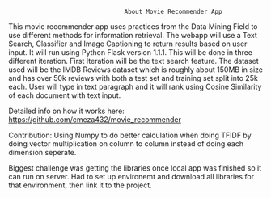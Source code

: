 <!-- ---
title: Posts

# View.
#   1 = List
#   2 = Compact
#   3 = Card
view: 2

# Optional header image (relative to `static/img/` folder).
header:
  caption: "Movie Recommender App"
  image: ""
--- -->

                                    About Movie Recommender App

This movie recommender app uses practices from the Data Mining Field to use different methods for information retrieval. The webapp will use a Text Search, Classifier and Image Captioning to return results based on user input. It will run using Python Flask version 1.1.1. This will be done in three different iteration. First Iteration will be the text search feature. The dataset used will be the IMDB Reviews dataset which is roughly about 150MB in size and has over 50k reviews with both a test set and training set split into 25k each. User will type in text paragraph and it will rank using Cosine Similarity of each document with text input.

Detailed info on how it works here: https://github.com/cmeza432/movie_recommender

Contribution: Using Numpy to do better calculation when doing TFIDF by doing vector multiplication on column to column
instead of doing each dimension seperate.

Biggest challenge was getting the libraries once local app was finished so it can run on server. Had to set up environemt and download all libraries for that environment, then link it to the project.
